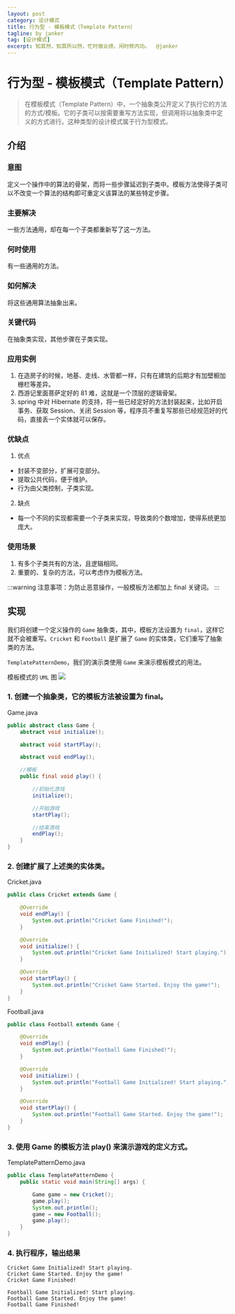 ```yaml
---
layout: post
category: 设计模式
title: 行为型 - 模板模式（Template Pattern）
tagline: by janker
tag: [设计模式]
excerpt: 知其然，知其所以然，忙时做业绩，闲时修内功。  @janker
--- 
```

# 行为型 - 模板模式（Template Pattern）
> 在模板模式（Template Pattern）中，一个抽象类公开定义了执行它的方法的方式/模板。它的子类可以按需要重写方法实现，但调用将以抽象类中定义的方式进行。这种类型的设计模式属于行为型模式。

## 介绍
### 意图
定义一个操作中的算法的骨架，而将一些步骤延迟到子类中。模板方法使得子类可以不改变一个算法的结构即可重定义该算法的某些特定步骤。

### 主要解决
一些方法通用，却在每一个子类都重新写了这一方法。

### 何时使用
有一些通用的方法。

### 如何解决
将这些通用算法抽象出来。

### 关键代码
在抽象类实现，其他步骤在子类实现。

### 应用实例
1. 在造房子的时候，地基、走线、水管都一样，只有在建筑的后期才有加壁橱加栅栏等差异。
2. 西游记里面菩萨定好的 81 难，这就是一个顶层的逻辑骨架。 
3. spring 中对 Hibernate 的支持，将一些已经定好的方法封装起来，比如开启事务、获取 Session、关闭 Session 等，程序员不重复写那些已经规范好的代码，直接丢一个实体就可以保存。

### 优缺点
1. 优点
- 封装不变部分，扩展可变部分。 
- 提取公共代码，便于维护。 
- 行为由父类控制，子类实现。

2. 缺点
- 每一个不同的实现都需要一个子类来实现，导致类的个数增加，使得系统更加庞大。

### 使用场景
1. 有多个子类共有的方法，且逻辑相同。 
2. 重要的、复杂的方法，可以考虑作为模板方法。

:::warning
注意事项：为防止恶意操作，一般模板方法都加上 final 关键词。
:::
## 实现
我们将创建一个定义操作的 `Game` 抽象类，其中，模板方法设置为 `final`，这样它就不会被重写。`Cricket` 和 `Football` 是扩展了 `Game` 的实体类，它们重写了抽象类的方法。

`TemplatePatternDemo`，我们的演示类使用 `Game` 来演示模板模式的用法。

模板模式的 `UML` 图
![](https://cdn.jsdelivr.net/gh/janker0718/image_store@master/img/20220403224230.png)
### 1. 创建一个抽象类，它的模板方法被设置为 final。

Game.java
```java
public abstract class Game {
    abstract void initialize();

    abstract void startPlay();

    abstract void endPlay();

    //模板
    public final void play() {

        //初始化游戏
        initialize();

        //开始游戏
        startPlay();

        //结束游戏
        endPlay();
    }
}
```
### 2. 创建扩展了上述类的实体类。

Cricket.java
```java
public class Cricket extends Game {

    @Override
    void endPlay() {
        System.out.println("Cricket Game Finished!");
    }

    @Override
    void initialize() {
        System.out.println("Cricket Game Initialized! Start playing.");
    }

    @Override
    void startPlay() {
        System.out.println("Cricket Game Started. Enjoy the game!");
    }
}
```
Football.java
```java
public class Football extends Game {

    @Override
    void endPlay() {
        System.out.println("Football Game Finished!");
    }

    @Override
    void initialize() {
        System.out.println("Football Game Initialized! Start playing.");
    }

    @Override
    void startPlay() {
        System.out.println("Football Game Started. Enjoy the game!");
    }
}
```
### 3. 使用 Game 的模板方法 play() 来演示游戏的定义方式。

TemplatePatternDemo.java
```java
public class TemplatePatternDemo {
    public static void main(String[] args) {

        Game game = new Cricket();
        game.play();
        System.out.println();
        game = new Football();
        game.play();
    }
}
```
### 4. 执行程序，输出结果

```shell
Cricket Game Initialized! Start playing.
Cricket Game Started. Enjoy the game!
Cricket Game Finished!

Football Game Initialized! Start playing.
Football Game Started. Enjoy the game!
Football Game Finished!
```